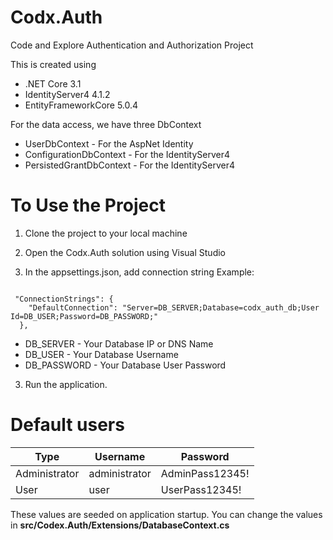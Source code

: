 

# Codx.Auth
Code and Explore Authentication and Authorization Project

This is created using 
- .NET Core 3.1
- IdentityServer4 4.1.2
- EntityFrameworkCore 5.0.4

For the data access, we have three DbContext
- UserDbContext - For the AspNet Identity
- ConfigurationDbContext - For the IdentityServer4
- PersistedGrantDbContext - For the IdentityServer4

# To Use the Project

1. Clone the project to your local machine
2. Open the Codx.Auth solution using Visual Studio

3. In the appsettings.json, add connection string
Example:

```

 "ConnectionStrings": {
    "DefaultConnection": "Server=DB_SERVER;Database=codx_auth_db;User Id=DB_USER;Password=DB_PASSWORD;"
  },

```
- DB_SERVER - Your Database IP or DNS Name
- DB_USER - Your Database Username
- DB_PASSWORD - Your Database User Password

3. Run the application.

# Default users

|   Type          | Username      | Password        |
| --------------- | ------------- | --------------- |
|   Administrator | administrator | AdminPass12345! |
|   User          | user          | UserPass12345!  |

These values are seeded on application startup. You can change the values in **src/Codex.Auth/Extensions/DatabaseContext.cs**